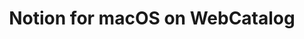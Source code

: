 ---
name: Notion
category: Productivity
title: Notion for macOS on WebCatalog
key: notion
fullUrl: 'https://notion.so/'
hostname: notion.so

---